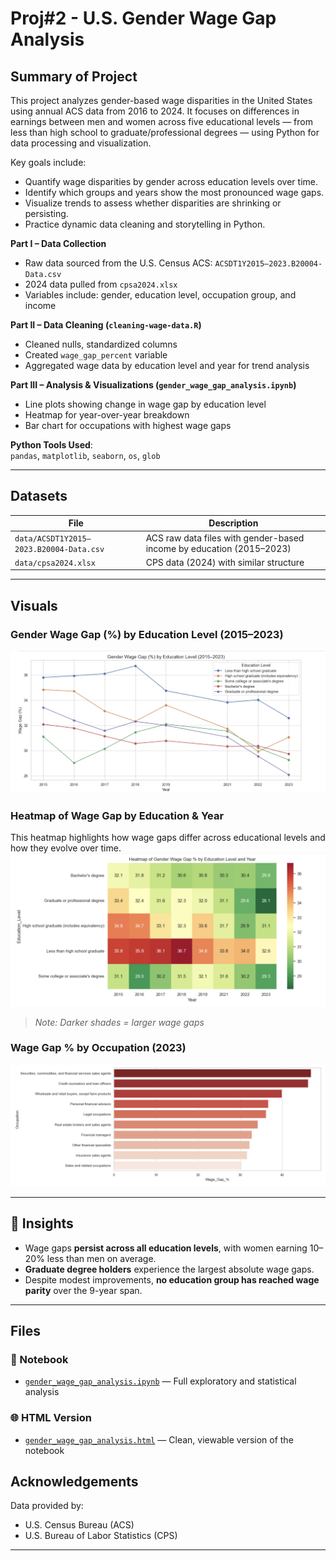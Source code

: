 # Proj#2 - U.S. Gender Wage Gap Analysis

## Summary of Project

This project analyzes gender-based wage disparities in the United States using annual ACS data from 2016 to 2024. It focuses on differences in earnings between men and women across five educational levels — from less than high school to graduate/professional degrees — using Python for data processing and visualization.

Key goals include:
- Quantify wage disparities by gender across education levels over time.
- Identify which groups and years show the most pronounced wage gaps.
- Visualize trends to assess whether disparities are shrinking or persisting.
- Practice dynamic data cleaning and storytelling in Python.

**Part I – Data Collection**  
- Raw data sourced from the U.S. Census ACS: `ACSDT1Y2015–2023.B20004-Data.csv`
- 2024 data pulled from `cpsa2024.xlsx`
- Variables include: gender, education level, occupation group, and income

**Part II – Data Cleaning (`cleaning-wage-data.R`)**
- Cleaned nulls, standardized columns
- Created `wage_gap_percent` variable
- Aggregated wage data by education level and year for trend analysis

**Part III – Analysis & Visualizations (`gender_wage_gap_analysis.ipynb`)**
- Line plots showing change in wage gap by education level
- Heatmap for year-over-year breakdown
- Bar chart for occupations with highest wage gaps

**Python Tools Used**:  
   `pandas`, `matplotlib`, `seaborn`, `os`, `glob`

---

## Datasets

| File | Description |
|------|-------------|
| `data/ACSDT1Y2015–2023.B20004-Data.csv` | ACS raw data files with gender-based income by education (2015–2023) |
| `data/cpsa2024.xlsx` | CPS data (2024) with similar structure |

---

## Visuals

### Gender Wage Gap (%) by Education Level (2015–2023)
<img src="visuals/education_wagegap_trend.png" width="600" />

### Heatmap of Wage Gap by Education & Year
This heatmap highlights how wage gaps differ across educational levels and how they evolve over time.
<img src="visuals/wagegap_heatmap.png" width="600" />
> *Note: Darker shades = larger wage gaps*

### Wage Gap % by Occupation (2023)
<img src="visuals/wagegap_by_occupation.png" width="600" />

---
## 📌 Insights

- Wage gaps **persist across all education levels**, with women earning 10–20% less than men on average.
- **Graduate degree holders** experience the largest absolute wage gaps.
- Despite modest improvements, **no education group has reached wage parity** over the 9-year span.

---

## Files

### 📓 Notebook
- [`gender_wage_gap_analysis.ipynb`](code/gender_wage_gap_analysis.ipynb) — Full exploratory and statistical analysis

### 🌐 HTML Version
- [`gender_wage_gap_analysis.html`](code/gender_wage_gap_analysis.html) — Clean, viewable version of the notebook


## Acknowledgements
Data provided by:
- U.S. Census Bureau (ACS)
- U.S. Bureau of Labor Statistics (CPS)

---


